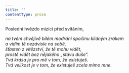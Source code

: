 ```yaml
---
title: ''
contentType: prose
---
```


Poslední hvězdo mizící před svítáním,

_na tvém chvějivě bílém modrání spočinu klidným zrakem  
a vidím tě nezávisle na sobě,  
šťasten z vítězství, že tě mohu vidět,  
prostě vidět bez nějakého „stavu duše“.  
Tvá krása je pro mě v tom, že existuješ.  
Tvá velikost je v tom, že existuješ zcela mimo mne._
